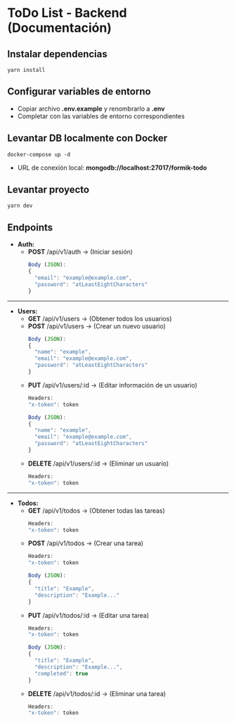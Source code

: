 # **ToDo List - Backend** (Documentación)

## Instalar dependencias
```
yarn install
```

## Configurar variables de entorno
- Copiar archivo __.env.example__ y renombrarlo a __.env__
- Completar con las variables de entorno correspondientes

## Levantar DB localmente con Docker
```
docker-compose up -d
```
- URL de conexión local: __mongodb://localhost:27017/formik-todo__

## Levantar proyecto
```
yarn dev
```

## Endpoints
- __Auth:__
  - __POST__ /api/v1/auth -> (Iniciar sesión)
    ```javascript
    Body (JSON):
    {
      "email": "example@example.com",
      "password": "atLeastEightCharacters"
    }
    ```
---
- __Users:__
  - __GET__ /api/v1/users -> (Obtener todos los usuarios)
  - __POST__ /api/v1/users -> (Crear un nuevo usuario)
    ```javascript
    Body (JSON):
    {
      "name": "example",
      "email": "example@example.com",
      "password": "atLeastEightCharacters"
    }
    ```
  - __PUT__ /api/v1/users/:id -> (Editar información de un usuario)
    ```javascript
    Headers:
    "x-token": token

    Body (JSON):
    {
      "name": "example",
      "email": "example@example.com",
      "password": "atLeastEightCharacters"
    }
    ```
  - __DELETE__ /api/v1/users/:id -> (Eliminar un usuario)
    ```javascript
    Headers:
    "x-token": token
    ```
---
- __Todos:__
  - __GET__ /api/v1/todos -> (Obtener todas las tareas)
    ```javascript
    Headers:
    "x-token": token
    ```
  - __POST__ /api/v1/todos -> (Crear una tarea)
    ```javascript
    Headers:
    "x-token": token

    Body (JSON):
    {
      "title": "Example",
      "description": "Example..."
    }
    ```
  - __PUT__ /api/v1/todos/:id -> (Editar una tarea)
    ```javascript
    Headers:
    "x-token": token

    Body (JSON):
    {
      "title": "Example",
      "description": "Example...",
      "completed": true
    }
    ```
  - __DELETE__ /api/v1/todos/:id -> (Eliminar una tarea)
    ```javascript
    Headers:
    "x-token": token
    ```